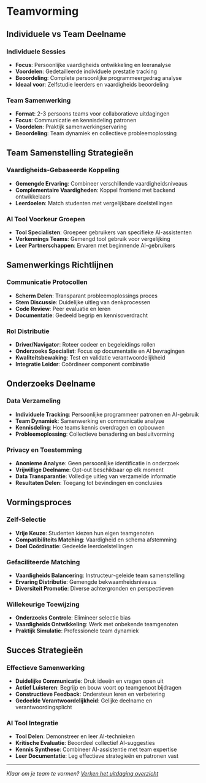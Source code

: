 # Teamvorming

## Individuele vs Team Deelname

### Individuele Sessies
- **Focus**: Persoonlijke vaardigheids ontwikkeling en leeranalyse
- **Voordelen**: Gedetailleerde individuele prestatie tracking
- **Beoordeling**: Complete persoonlijke programmeergedrag analyse
- **Ideaal voor**: Zelfstudie leerders en vaardigheids beoordeling

### Team Samenwerking
- **Format**: 2-3 persoons teams voor collaboratieve uitdagingen
- **Focus**: Communicatie en kennisdeling patronen
- **Voordelen**: Praktijk samenwerkingservaring
- **Beoordeling**: Team dynamiek en collectieve probleemoplossing

## Team Samenstelling Strategieën

### Vaardigheids-Gebaseerde Koppeling
- **Gemengde Ervaring**: Combineer verschillende vaardigheidsniveaus
- **Complementaire Vaardigheden**: Koppel frontend met backend ontwikkelaars
- **Leerdoelen**: Match studenten met vergelijkbare doelstellingen

### AI Tool Voorkeur Groepen
- **Tool Specialisten**: Groepeer gebruikers van specifieke AI-assistenten
- **Verkennings Teams**: Gemengd tool gebruik voor vergelijking
- **Leer Partnerschappen**: Ervaren met beginnende AI-gebruikers

## Samenwerkings Richtlijnen

### Communicatie Protocollen
- **Scherm Delen**: Transparant probleemoplossings proces
- **Stem Discussie**: Duidelijke uitleg van denkprocessen
- **Code Review**: Peer evaluatie en leren
- **Documentatie**: Gedeeld begrip en kennisoverdracht

### Rol Distributie
- **Driver/Navigator**: Roteer codeer en begeleidings rollen
- **Onderzoeks Specialist**: Focus op documentatie en AI bevragingen
- **Kwaliteitsbewaking**: Test en validatie verantwoordelijkheid
- **Integratie Leider**: Coördineer component combinatie

## Onderzoeks Deelname

### Data Verzameling
- **Individuele Tracking**: Persoonlijke programmeer patronen en AI-gebruik
- **Team Dynamiek**: Samenwerking en communicatie analyse
- **Kennisdeling**: Hoe teams kennis overdragen en opbouwen
- **Probleemoplossing**: Collectieve benadering en besluitvorming

### Privacy en Toestemming
- **Anonieme Analyse**: Geen persoonlijke identificatie in onderzoek
- **Vrijwillige Deelname**: Opt-out beschikbaar op elk moment
- **Data Transparantie**: Volledige uitleg van verzamelde informatie
- **Resultaten Delen**: Toegang tot bevindingen en conclusies

## Vormingsproces

### Zelf-Selectie
- **Vrije Keuze**: Studenten kiezen hun eigen teamgenoten
- **Compatibiliteits Matching**: Vaardigheid en schema afstemming
- **Doel Coördinatie**: Gedeelde leerdoelstellingen

### Gefaciliteerde Matching
- **Vaardigheids Balancering**: Instructeur-geleide team samenstelling
- **Ervaring Distributie**: Gemengde bekwaamheidsniveaus
- **Diversiteit Promotie**: Diverse achtergronden en perspectieven

### Willekeurige Toewijzing
- **Onderzoeks Controle**: Elimineer selectie bias
- **Vaardigheids Ontwikkeling**: Werk met onbekende teamgenoten
- **Praktijk Simulatie**: Professionele team dynamiek

## Succes Strategieën

### Effectieve Samenwerking
- **Duidelijke Communicatie**: Druk ideeën en vragen open uit
- **Actief Luisteren**: Begrijp en bouw voort op teamgenoot bijdragen
- **Constructieve Feedback**: Ondersteun leren en verbetering
- **Gedeelde Verantwoordelijkheid**: Gelijke deelname en verantwoordingsplicht

### AI Tool Integratie
- **Tool Delen**: Demonstreer en leer AI-technieken
- **Kritische Evaluatie**: Beoordeel collectief AI-suggesties
- **Kennis Synthese**: Combineer AI-assistentie met team expertise
- **Leer Documentatie**: Leg effectieve strategieën en patronen vast

---

*Klaar om je team te vormen? [Verken het uitdaging overzicht](/docs/students/challenge-overview)*
